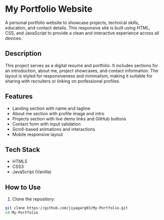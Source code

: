 # My Portfolio Website

A personal portfolio website to showcase projects, technical skills, education, and contact details. This responsive site is built using HTML, CSS, and JavaScript to provide a clean and interactive experience across all devices.

## Description

This project serves as a digital resume and portfolio. It includes sections for an introduction, about me, project showcases, and contact information. The layout is styled for responsiveness and minimalism, making it suitable for sharing with recruiters or linking on professional profiles.

## Features

- Landing section with name and tagline
- About me section with profile image and intro
- Projects section with live demo links and GitHub buttons
- Contact form with input validation
- Scroll-based animations and interactions
- Mobile responsive layout


## Tech Stack

- HTML5
- CSS3
- JavaScript (Vanilla)

## How to Use

1. Clone the repository:
```bash
git clone https://github.com/jiyagarg03/My-Portfolio.git
cd My-Portfolio
